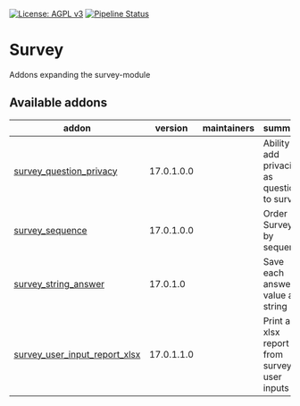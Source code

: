 [![License: AGPL v3](https://img.shields.io/badge/License-AGPL%20v3-blue.svg)](https://www.gnu.org/licenses/agpl-3.0)
[![Pipeline Status](https://gitlab.com/tawasta/odoo/survey/badges/14.0-dev/pipeline.svg)](https://gitlab.com/tawasta/odoo/survey/-/pipelines/)

Survey
======
Addons expanding the survey-module

[//]: # (addons)

Available addons
----------------
addon | version | maintainers | summary
--- | --- | --- | ---
[survey_question_privacy](survey_question_privacy/) | 17.0.1.0.0 |  | Ability to add privacies as questions to survey
[survey_sequence](survey_sequence/) | 17.0.1.0.0 |  | Order Surveys by sequence
[survey_string_answer](survey_string_answer/) | 17.0.1.0 |  | Save each answer value as string
[survey_user_input_report_xlsx](survey_user_input_report_xlsx/) | 17.0.1.1.0 |  | Print an xlsx report from survey user inputs

[//]: # (end addons)
